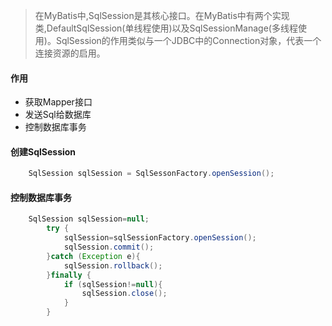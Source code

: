 >在MyBatis中,SqlSession是其核心接口。在MyBatis中有两个实现类,DefaultSqlSession(单线程使用)以及SqlSessionManage(多线程使用)。SqlSession的作用类似与一个JDBC中的Connection对象，代表一个连接资源的启用。
#### 作用
- 获取Mapper接口
- 发送Sql给数据库
- 控制数据库事务
#### 创建SqlSession
```java
    SqlSession sqlSession = SqlSessonFactory.openSession();
```
#### 控制数据库事务
```java
    SqlSession sqlSession=null;
        try {
            sqlSession=sqlSessionFactory.openSession();
            sqlSession.commit();
        }catch (Exception e){
            sqlSession.rollback();
        }finally {
            if (sqlSession!=null){
                sqlSession.close();
            }
        }
        
```
